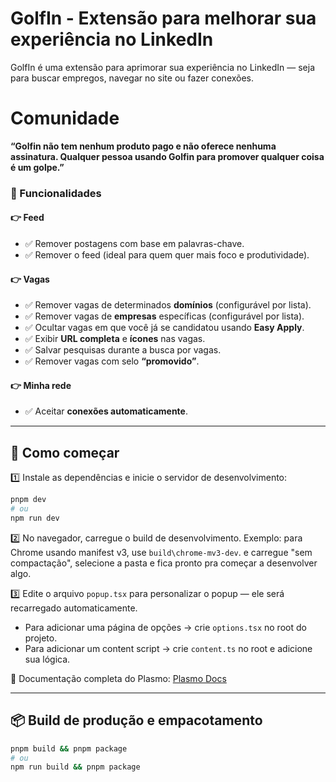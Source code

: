 # GolfIn - Extensão para melhorar sua experiência no LinkedIn

GolfIn é uma extensão para aprimorar sua experiência no LinkedIn — seja para buscar empregos, navegar no site ou fazer conexões.

# Comunidade

**“Golfin não tem nenhum produto pago e não oferece nenhuma assinatura. Qualquer pessoa usando Golfin para promover qualquer coisa é um golpe.”**

### 🌟 Funcionalidades

#### 👉 Feed

* ✅ Remover postagens com base em palavras-chave.
* ✅ Remover o feed (ideal para quem quer mais foco e produtividade).

#### 👉 Vagas

* ✅ Remover vagas de determinados **domínios** (configurável por lista).
* ✅ Remover vagas de **empresas** específicas (configurável por lista).
* ✅ Ocultar vagas em que você já se candidatou usando **Easy Apply**.
* ✅ Exibir **URL completa** e **ícones** nas vagas.
* ✅ Salvar pesquisas durante a busca por vagas.
* ✅ Remover vagas com selo **“promovido”**.

#### 👉 Minha rede

* ✅ Aceitar **conexões automaticamente**.

---

## 🚀 Como começar

1️⃣ Instale as dependências e inicie o servidor de desenvolvimento:

```bash
pnpm dev
# ou
npm run dev
```

2️⃣ No navegador, carregue o build de desenvolvimento.
Exemplo: para Chrome usando manifest v3, use `build\chrome-mv3-dev`. e carregue "sem compactação", selecione a pasta e fica pronto pra começar a desenvolver algo.

3️⃣ Edite o arquivo `popup.tsx` para personalizar o popup — ele será recarregado automaticamente.

* Para adicionar uma página de opções → crie `options.tsx` no root do projeto.
* Para adicionar um content script → crie `content.ts` no root e adicione sua lógica.

📖 Documentação completa do Plasmo: [Plasmo Docs](https://docs.plasmo.com/)

---

## 📦 Build de produção e empacotamento

```bash
pnpm build && pnpm package
# ou
npm run build && pnpm package
```
